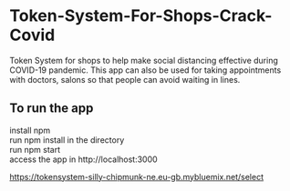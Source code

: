 # Token-System-For-Shops-Crack-Covid
Token System for shops to help make social distancing effective during COVID-19 pandemic.
This app can also be used for taking appointments with doctors, salons so that people can avoid waiting in lines. 
## To run the app 
install npm  
run npm install in the directory  
run npm start  
access the app in http://localhost:3000  

https://tokensystem-silly-chipmunk-ne.eu-gb.mybluemix.net/select
